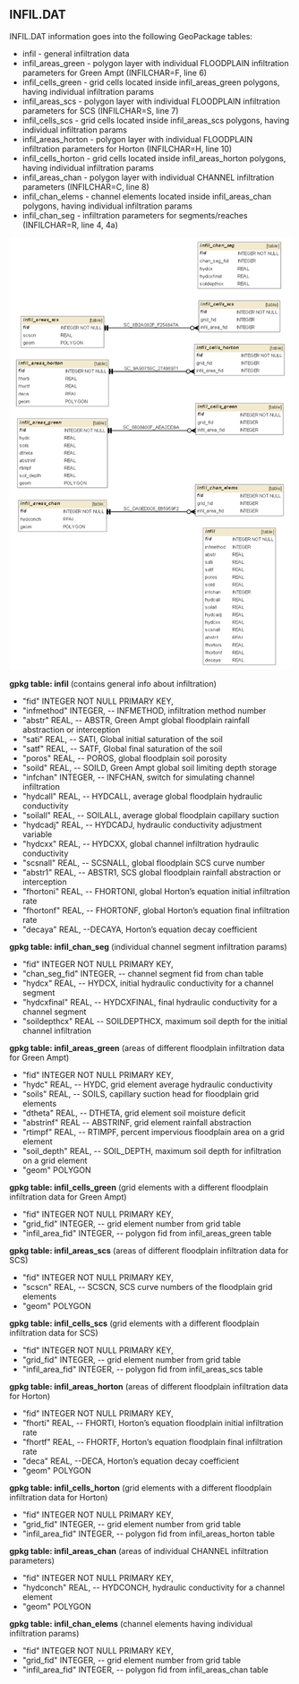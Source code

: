 
<a name="infil"></a>
## INFIL.DAT 

INFIL.DAT information goes into the following GeoPackage tables:

* infil - general infiltration data
* infil_areas_green - polygon layer with individual FLOODPLAIN infiltration parameters for Green Ampt (INFILCHAR=F, line 6)
* infil_cells_green - grid cells located inside infil_areas_green polygons, having individual infiltration params
* infil_areas_scs - polygon layer with individual FLOODPLAIN infiltration parameters for SCS (INFILCHAR=S, line 7)
* infil_cells_scs - grid cells located inside infil_areas_scs polygons, having individual infiltration params
* infil_areas_horton - polygon layer with individual FLOODPLAIN infiltration parameters for Horton (INFILCHAR=H, line 10)
* infil_cells_horton - grid cells located inside infil_areas_horton polygons, having individual infiltration params
* infil_areas_chan - polygon layer with individual CHANNEL infiltration parameters (INFILCHAR=C, line 8)
* infil_chan_elems - channel elements located inside infil_areas_chan polygons, having individual infiltration params
* infil_chan_seg - infiltration parameters for segments/reaches (INFILCHAR=R, line 4, 4a)

![INFIL tables graph](db_schema_graphs/infil.png)

**gpkg table: infil** (contains general info about infiltration)

* "fid" INTEGER NOT NULL PRIMARY KEY,
* "infmethod" INTEGER, -- INFMETHOD, infiltration method number
* "abstr" REAL, -- ABSTR, Green Ampt global floodplain rainfall abstraction or interception
* "sati" REAL, -- SATI, Global initial saturation of the soil
* "satf" REAL, -- SATF, Global final saturation of the soil
* "poros" REAL, -- POROS, global floodplain soil porosity
* "soild" REAL, -- SOILD, Green Ampt global soil limiting depth storage
* "infchan" INTEGER, -- INFCHAN, switch for simulating channel infiltration
* "hydcall" REAL, -- HYDCALL, average global floodplain hydraulic conductivity
* "soilall" REAL, -- SOILALL, average global floodplain capillary suction
* "hydcadj" REAL, -- HYDCADJ, hydraulic conductivity adjustment variable 
* "hydcxx" REAL, -- HYDCXX, global channel infiltration hydraulic conductivity
* "scsnall" REAL, -- SCSNALL, global floodplain SCS curve number
* "abstr1" REAL, -- ABSTR1, SCS global floodplain rainfall abstraction or interception
* "fhortoni" REAL, -- FHORTONI, global Horton’s equation initial infiltration rate 
* "fhortonf" REAL, -- FHORTONF, global Horton’s equation final infiltration rate 
* "decaya" REAL, --DECAYA, Horton’s equation decay coefficient

**gpkg table: infil_chan_seg** (individual channel segment infiltration params)

* "fid" INTEGER NOT NULL PRIMARY KEY,
* "chan_seg_fid" INTEGER, -- channel segment fid from chan table
* "hydcx" REAL, -- HYDCX, initial hydraulic conductivity for a channel segment
* "hydcxfinal" REAL, -- HYDCXFINAL, final hydraulic conductivity for a channel segment
* "soildepthcx" REAL -- SOILDEPTHCX, maximum soil depth for the initial channel infiltration

**gpkg table: infil_areas_green** (areas of different floodplain infiltration data for Green Ampt)

* "fid" INTEGER NOT NULL PRIMARY KEY,
* "hydc" REAL, -- HYDC, grid element average hydraulic conductivity 
* "soils" REAL, -- SOILS, capillary suction head for floodplain grid elements
* "dtheta" REAL, -- DTHETA, grid element soil moisture deficit
* "abstrinf" REAL -- ABSTRINF, grid element rainfall abstraction
* "rtimpf" REAL, -- RTIMPF, percent impervious floodplain area on a grid element
* "soil_depth" REAL, -- SOIL_DEPTH, maximum soil depth for infiltration on a grid element
* "geom" POLYGON

**gpkg table: infil_cells_green** (grid elements with a different floodplain infiltration data for Green Ampt)

* "fid" INTEGER NOT NULL PRIMARY KEY,
* "grid_fid" INTEGER, -- grid element number from grid table
* "infil_area_fid" INTEGER, -- polygon fid from infil_areas_green table

**gpkg table: infil_areas_scs** (areas of different floodplain infiltration data for SCS)

* "fid" INTEGER NOT NULL PRIMARY KEY,
* "scscn" REAL, -- SCSCN, SCS curve numbers of the floodplain grid elements
* "geom" POLYGON

**gpkg table: infil_cells_scs** (grid elements with a different floodplain infiltration data for SCS)

* "fid" INTEGER NOT NULL PRIMARY KEY,
* "grid_fid" INTEGER, -- grid element number from grid table
* "infil_area_fid" INTEGER, -- polygon fid from infil_areas_scs table

**gpkg table: infil_areas_horton** (areas of different floodplain infiltration data for Horton)

* "fid" INTEGER NOT NULL PRIMARY KEY,
* "fhorti" REAL, -- FHORTI, Horton’s equation floodplain initial infiltration rate
* "fhortf" REAL, -- FHORTF, Horton’s equation floodplain final infiltration rate
* "deca" REAL, --DECA, Horton’s equation decay coefficient
* "geom" POLYGON

**gpkg table: infil_cells_horton** (grid elements with a different floodplain infiltration data for Horton)

* "fid" INTEGER NOT NULL PRIMARY KEY,
* "grid_fid" INTEGER, -- grid element number from grid table
* "infil_area_fid" INTEGER, -- polygon fid from infil_areas_horton table

**gpkg table: infil_areas_chan** (areas of individual CHANNEL infiltration parameters)

* "fid" INTEGER NOT NULL PRIMARY KEY,
* "hydconch" REAL, -- HYDCONCH, hydraulic conductivity for a channel element
* "geom" POLYGON

**gpkg table: infil_chan_elems** (channel elements having individual infiltration params)

* "fid" INTEGER NOT NULL PRIMARY KEY,
* "grid_fid" INTEGER, -- grid element number from grid table
* "infil_area_fid" INTEGER, -- polygon fid from infil_areas_chan table

